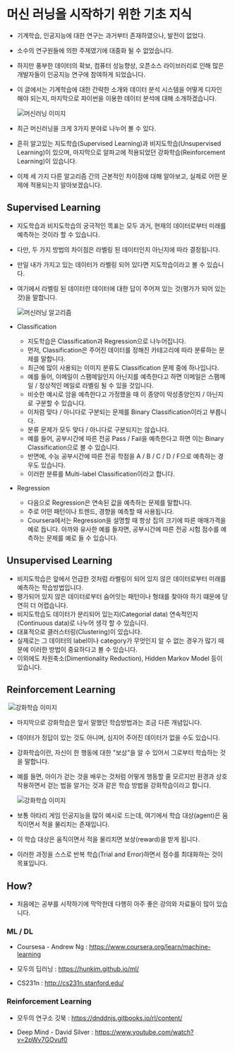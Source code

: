# 머신 러닝을 시작하기 위한 기초 지식

- 기계학습, 인공지능에 대한 연구는 과거부터 존재하였으나, 발전이 없었다.

- 소수의 연구원들에 의한 주제였기에 대중화 될 수 없었습니다.

- 하지만 풍부한 데이터의 확보, 컴퓨터 성능향상, 오픈소스 라이브러리로 인해 많은 개발자들이 인공지능 연구에 참여하게 되었습니다.

- 이 글에서는 기계학습에 대한 간략한 소개와 데이터 분석 시스템을 어떻게 디자인 해야 되는지, 마지막으로 파이썬을 이용한 데이터 분석에 대해 소개하겠습니다.

  ![머신러닝 이미지](C:\Users\multicampus\Desktop\1.PNG)

- 최근 머신러닝을 크게 3가지 분야로 나누어 볼 수 있다.
- 흔히 알고있는 지도학습(Supervised Learning)과 비지도학습(Unsupervised Learning)이 있으며, 마지막으로 알파고에 적용되었던 강화학습(Reinforcement Learning)이 있습니다.
- 이제 세 가지 다른 알고리즘 간의 근본적인 차이점에 대해 알아보고, 실제로 어떤 문제에 적용되는지 알아보겠습니다.



## Supervised Learning

- 지도학습과 비지도학습의 궁극적인 목표는 모두 과거, 현재의 데이터로부터 미래를 예측하는 것이라 할 수 있습니다.

- 다만, 두 가지 방법의 차이점은 라벨링 된 데이터인지 아닌지에 따라 결정됩니다.

- 만일 내가 가지고 있는 데이터가 라벨링 되어 있다면 지도학습이라고 볼 수 있습니다.

- 여기에서 라벨링 된 데이터란 데이터에 대한 답이 주어져 있는 것(평가가 되어 있는 것)을 말합니다.

  ![머신러닝 알고리즘](C:\Users\multicampus\Desktop\2.PNG)

- Classification
  - 지도학습은 Classification과 Regression으로 나누어집니다.
  - 먼저, Classification은 주어진 데이터를 정해진 카테고리에 따라 분류하는 문제를 말합니다.
  - 최근에 많이 사용되는 이미지 분류도 Classification 문제 중에 하나입니다.
  - 예를 들어, 이메일이 스팸메일인지 아닌지를 예측한다고 하면 이메일은 스팸메일 / 정상적인 메일로 라벨링 될 수 있을 것입니다.
  - 비슷한 예시로 암을 예측한다고 가정했을 때 이 종양이 악성종양인지 / 아닌지로 구분할 수 있습니다. 
  - 이처럼 맞다 / 아니다로 구분되는 문제를 Binary Classification이라고 부릅니다.
  - 분류 문제가 모두 맞다 / 아니다로 구분되지는 않습니다.
  - 예를 들어, 공부시간에 따른 전공 Pass / Fail을 예측한다고 하면 이는 Binary Classification으로 볼 수 있습니다.
  - 반면에, 수능 공부시간에 따른 전공 학점을 A / B / C / D / F으로 예측하는 경우도 있습니다.
  - 이러한 분류를 Multi-label Classification이라고 합니다.
- Regression
  - 다음으로 Regression은 연속된 값을 예측하는 문제를 말합니다.
  - 주로 어떤 패턴이나 트렌드, 경향을 예측할 때 사용됩니다.
  - Coursera에서는 Regression을 설명할 때 항상 집의 크기에 따른 매매가격을 예로 듭니다. 아까와 유사한 예를 들자면, 공부시간에 따른 전공 시험 점수를 예측하는 문제를 예로 들 수 있습니다.



## Unsupervised Learning

- 비지도학습은 앞에서 언급한 것처럼 라벨링이 되어 있지 않은 데이터로부터 미래를 예측하는 학습방법입니다.
- 평가되어 있지 않은 데이터로부터 숨어잇는 패턴이나 형태를 찾아야 하기 떄문에 당연히 더 어렵습니다. 
- 비지도학습도 데이터가 분리되어 있는지(Categorial data) 연속적인지(Continuous data)로 나누어 생각 할 수 있습니다.
- 대표적으로 클러스터링(Clustering)이 있습니다.
- 실제로는 그 데이터의 label이나 category가 무엇인지 알 수 없는 경우가 많기 때문에 이러한 방법이 중요하다고 볼 수 있습니다.
- 이외에도 차원축소(Dimentionality Reduction), Hidden Markov Model 등이 있습니다.



## Reinforcement Learning

​	![강화학습 이미지](C:\Users\multicampus\Desktop\3.PNG)

- 마지막으로 강화학습은 앞서 말했던 학습방법과는 조금 다른 개념입니다. 

- 데이터가 정답이 있는 것도 아니며, 심지어 주어진 데이터가 없을 수도 있습니다.

- 강화학습이란, 자신이 한 행동에 대한 "보상"을 알 수 있어서 그로부터 학습하는 것을 말합니다.

- 예를 들면, 아이가 걷는 것을 배우는 것처럼 어떻게 행동할 줄 모르지만 환경과 상호작용하면서 걷는 법을 알가는 것과 같은 학습 방법을 강화학습이라고 합니다.

  ![강화학습 이미지](C:\Users\multicampus\Desktop\11111.PNG)

- 보통 아타리 게임 인공지능을 많이 예시로 드는데, 여기에서 학습 대상(agent)은 움직이면서 적을 물리치는 존재입니다.
- 이 학습 대상은 움직이면서 적을 물리치면 보상(reward)을 받게 됩니다.
- 이러한 과정을 스스로 반복 학습(Trial and Error)하면서 점수를 최대화하는 것이 목표입니다.



## How?

- 처음에는 공부를 시작하기에 막막한데 다행히 아주 좋은 강의와 자료들이 많이 있습니다.



### ML / DL

- Coursesa - Andrew Ng : https://www.coursera.org/learn/machine-learning

- 모두의 딥러닝 : https://hunkim.github.io/ml/
- CS231n : http://cs231n.stanford.edu/

### Reinforcement Learning

- 모두의 연구소 깃북 : https://dnddnjs.gitbooks.io/rl/content/

- Deep Mind - David Silver : https://www.youtube.com/watch?v=2pWv7GOvuf0

  


